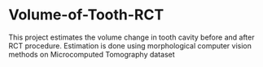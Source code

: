 # Volume-of-Tooth-RCT

This project estimates the volume change in tooth cavity before and after RCT procedure. Estimation is done using morphological computer vision methods on Microcomputed Tomography dataset
